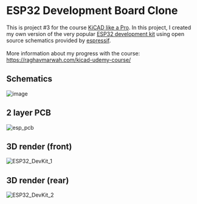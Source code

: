 # ESP32 Development Board Clone

This is project #3 for the course [KiCAD like a Pro](https://techexplorations.com/so/kicad-like-a-pro-3rd-edition/). In this project, I created my own version of the very popular [ESP32 development kit](https://docs.espressif.com/projects/esp-idf/en/latest/esp32/hw-reference/esp32/get-started-devkitc.html) using open source schematics provided by [espressif](https://www.espressif.com/en/support/documents/technical-documents?).
<br><br>
More information about my progress with the course: https://raghavmarwah.com/kicad-udemy-course/
<br>

## Schematics
![image](https://user-images.githubusercontent.com/10029166/188306219-a7ef059d-ddfd-4f02-82e2-4578144c7177.png)

## 2 layer PCB
![esp_pcb](https://user-images.githubusercontent.com/10029166/188308065-0e271a4b-db13-460a-9e6c-f485f01132a3.png)

## 3D render (front)
![ESP32_DevKit_1](https://user-images.githubusercontent.com/10029166/188306564-59960ebc-9c4b-4a4b-94ed-fb8f0ba6fe63.png)

## 3D render (rear)
![ESP32_DevKit_2](https://user-images.githubusercontent.com/10029166/188306615-1b737e5a-93fc-4f70-9fd4-3d714e66813c.png)
